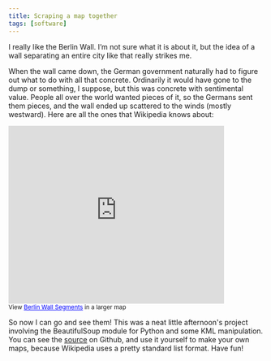 ```yaml
---
title: Scraping a map together
tags: [software]
---
```


I really like the Berlin Wall. I’m not sure what it is about it, but the idea of a wall separating an entire city like that really strikes me.

When the wall came down, the German government naturally had to figure out what to do with all that concrete. Ordinarily it would have gone to the dump or something, I suppose, but this was concrete with sentimental value. People all over the world wanted pieces of it, so the Germans sent them pieces, and the wall ended up scattered to the winds (mostly westward). Here are all the ones that Wikipedia knows about:

<iframe width="425" height="350" frameborder="0" scrolling="no" marginheight="0" marginwidth="0" src="https://maps.google.com/maps/ms?msa=0&amp;msid=204753333440211135704.0004cf97aec18db0316c3&amp;ie=UTF8&amp;t=m&amp;source=embed&amp;ll=14.944785,12.65625&amp;spn=92.254439,271.456295&amp;output=embed"></iframe><br /><small>View <a href="https://maps.google.com/maps/ms?msa=0&amp;msid=204753333440211135704.0004cf97aec18db0316c3&amp;ie=UTF8&amp;t=m&amp;source=embed&amp;ll=14.944785,12.65625&amp;spn=92.254439,271.456295" style="color:#0000FF;text-align:left">Berlin Wall Segments</a> in a larger map</small>

So now I can go and see them! This was a neat little afternoon's project involving the BeautifulSoup module for Python and some KML manipulation. You can see the [source](https://github.com/wohanley/wiki-mapper "wiki-mapper") on Github, and use it yourself to make your own maps, because Wikipedia uses a pretty standard list format. Have fun!
